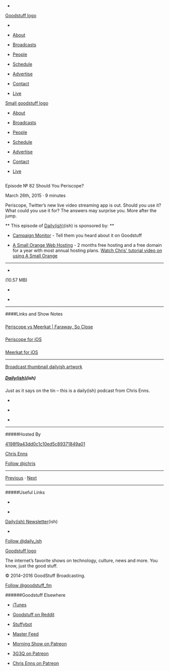

-
[Goodstuff logo](http://www.goodstuff.fm/)[](/assets/goodstuff_logo-17c1fe6f378352de5d7345f76152130b.svg)

-


-  [About](/about)

-  [Broadcasts](/broadcasts)

-  [People](/people)

-  [Schedule](/schedule)

-  [Advertise](/advertise)

-  [Contact](/contact)

-  [Live](/live)


[Small goodstuff logo](http://www.goodstuff.fm/)[](/assets/small_goodstuff_logo-bf032e72b9ec41494f4d90905f1ad619.svg)


-  [About](/about)

-  [Broadcasts](/broadcasts)

-  [People](/people)

-  [Schedule](/schedule)

-  [Advertise](/advertise)

-  [Contact](/contact)

-  [Live](/live)


##
Episode № 82
Should You Periscope?


March 26th, 2015
&middot;
9
minutes


Periscope, Twitter&rsquo;s new live video streaming app is out. Should you use it? What could you use it for? The answers may surprise you. More after the jump.


**
This episode of
[Daily(ish)](/dailyish)(ish)
is sponsored by:
**


-  [Campaign Monitor](http://www.campaignmonitor.com/) - Tell them you heard about it on Goodstuff

-  [A Small Orange Web Hosting](http://asmallorange.7eer.net/c/144877/177701/3107) - 2 months free hosting and a free domain for a year with most annual hosting plans.  [Watch Chris' tutorial video on using A Small Orange](https://www.youtube.com/watch?v=_dQr69-dkbU)


------------------------------


-
[](http://podcasts-1.feedpress.co/10587/dailyish-82.mp3)(10.57 MB)

-
[](http://twitter.com/intent/tweet?text=Daily(ish)%20%E2%84%96%2082%20on%20@goodstuff_fm%20-%20http://goodstuff.fm/dailyish/82)

-
[](http://www.facebook.com/sharer/sharer.php?u=http://goodstuff.fm/dailyish/82)


------------------------------


####Links and Show Notes

#####
[Periscope vs Meerkat | Faraway, So Close](http://www.chrisenns.com/2015/03/periscope-vs-meerkat/)


#####
[Periscope for iOS](https://itunes.apple.com/us/app/id972909677?mt=8&uo=4&at=10l4Ki)


#####
[Meerkat for iOS](https://itunes.apple.com/ca/app/meerkat-tweet-live-video/id954105918?mt=8&uo=4&at=10l4Ki)


------------------------------


[Broadcast thumbnail dailyish artwork](/dailyish)[](https://goodstuffs3.s3.amazonaws.com/uploads/broadcast/image/22/broadcast_thumbnail_dailyish_artwork.png)

##### [Daily(ish)](/dailyish)(ish)


Just as it says on the tin – this is a daily(ish) podcast from Chris Enns.

-
[](https://itunes.apple.com/ca/podcast/pdcst/id815675012)

-
[](http://feeds.goodstuff.fm/dailyish)

-
[](mailto:chris@goodstuff.fm?cc=sponsorship%40goodstuff.fm&subject=%5BGoodStuff%20FM%5D%20Sponsorship%20Inquiry%20for%20Daily%28ish%29)


------------------------------


#####Hosted By


[4198f9a43dd0c1c10ed5c89371849a01](/people/chris-enns)[](http://gravatar.com/avatar/4198f9a43dd0c1c10ed5c89371849a01.png?s=300&r=pg)

[Chris Enns](/people/chris-enns)


[Follow @ichris](https://twitter.com/ichris)


------------------------------


[Previous](/dailyish/81)
&middot;
[Next](/dailyish/83)


------------------------------


#####Useful Links

-
[](mailto:chris@goodstuff.fm?subject=%5BGoodstuff%20FM%5D%20Feedback%20for%20Daily%28ish%29)

-
[Daily(ish) Newsletter](http://www.goodstuff.fm/dailyish/newsletter)(ish)


-
[Follow @daily_ish](https://twitter.com/daily_ish)


[Goodstuff logo](http://www.goodstuff.fm/)[](/assets/goodstuff_logo-17c1fe6f378352de5d7345f76152130b.svg)


The internet’s favorite shows on technology, culture, news and more. You know, just the good stuff.


&copy; 2014&ndash;2016 GoodStuff Broadcasting.

[Follow @goodstuff_fm](https://twitter.com/goodstufffm)


######Goodstuff Elsewhere

-  [iTunes](https://itunes.apple.com/us/artist/goodstuff-fm/id843385597?mt=2)

-  [Goodstuff on Reddit](https://www.reddit.com/r/Goodstuff_fm/)

-  [Stuffybot](http://stuffybot.goodstuff.fm)

-  [Master Feed](/master/feed)

-  [Morning Show on Patreon](https://www.patreon.com/morningshow)

-  [3G3Q on Patreon](https://www.patreon.com/3g3q)

-  [Chris Enns on Patreon](https://www.patreon.com/ichris)
